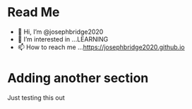 # Read Me
- 👋 Hi, I’m @josephbridge2020
- 👀 I’m interested in ...LEARNING
- 📫 How to reach me ...https://josephbridge2020.github.io

<!---
josephbridge2020/josephbridge2020 is a ✨ special ✨ repository because its `README.md` (this file) appears on your GitHub profile.
You can click the Preview link to take a look at your changes.
--->
# Adding another section

Just testing this out
